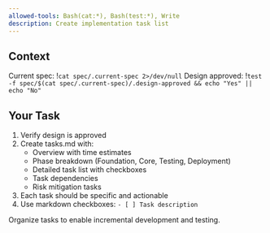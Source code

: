 ```yaml
---
allowed-tools: Bash(cat:*), Bash(test:*), Write
description: Create implementation task list
---
```


## Context

Current spec: !`cat spec/.current-spec 2>/dev/null`
Design approved: !`test -f spec/$(cat spec/.current-spec)/.design-approved && echo "Yes" || echo "No"`

## Your Task

1. Verify design is approved
2. Create tasks.md with:
   - Overview with time estimates
   - Phase breakdown (Foundation, Core, Testing, Deployment)
   - Detailed task list with checkboxes
   - Task dependencies
   - Risk mitigation tasks
3. Each task should be specific and actionable
4. Use markdown checkboxes: `- [ ] Task description`

Organize tasks to enable incremental development and testing.